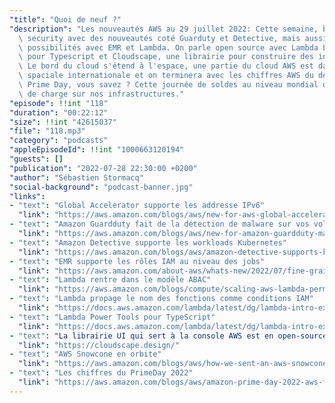 ```yaml
---
"title": "Quoi de neuf ?"
"description": "Les nouveautés AWS au 29 juillet 2022: Cette semaine, beaucoup de\
  \ security avec des nouveautés coté Guarduty et Detective, mais aussi des nouvelles\
  \ possibilités avec EMR et Lambda. On parle open source avec Lambda Power Tools\
  \ pour Typescript et Cloudscape, une librairie pour construire des interfaces web.\
  \ Le bord du cloud s'étend à l'espace, une partie du cloud AWS est dans la station\
  \ spaciale internationale et on terminera avec les chiffres AWS du dernier Amazon\
  \ Prime Day, vous savez ? Cette journée de soldes au niveau mondial qui met beaucoup\
  \ de charge sur nos infrastructures."
"episode": !!int "118"
"duration": "00:22:12"
"size": !!int "42615037"
"file": "118.mp3"
"category": "podcasts"
"appleEpisodeId": !!int "1000663120194"
"guests": []
"publication": "2022-07-28 22:30:00 +0200"
"author": "Sébastien Stormacq"
"social-background": "podcast-banner.jpg"
"links":
- "text": "Global Accelerator supporte les addresse IPv6"
  "link": "https://aws.amazon.com/blogs/aws/new-for-aws-global-accelerator-internet-protocol-version-6-ipv6-support/"
- "text": "Amazon Guardduty fait de la détection de malware sur vos volumes EBS"
  "link": "https://aws.amazon.com/blogs/aws/new-for-amazon-guardduty-malware-detection-for-amazon-ebs-volumes/"
- "text": "Amazon Detective supporte les workloads Kubernetes"
  "link": "https://aws.amazon.com/blogs/aws/amazon-detective-supports-kubernetes-workloads-on-amazon-eks-for-security-investigations/"
- "text": "EMR supporte les rôles IAM au niveau des jobs"
  "link": "https://aws.amazon.com/about-aws/whats-new/2022/07/fine-grained-access-controls-job-scoped-iam-roles-integration-aws-lake-formation-apache-spark-hive-amazon-emr-ec2-clusters/"
- "text": "Lambda rentre dans le modèle ABAC"
  "link": "https://aws.amazon.com/blogs/compute/scaling-aws-lambda-permissions-with-attribute-based-access-control-abac/"
- "text": "Lambda propage le nom des fonctions comme conditions IAM"
  "link": "https://docs.aws.amazon.com/lambda/latest/dg/lambda-intro-execution-role.html#permissions-executionrole-source-function-arn"
- "text": "Lambda Power Tools pour TypeScript"
  "link": "https://docs.aws.amazon.com/lambda/latest/dg/lambda-intro-execution-role.html#permissions-executionrole-source-function-arn"
- "text": "La librairie UI qui sert à la console AWS est en open-source : Cloudscape"
  "link": "https://cloudscape.design/"
- "text": "AWS Snowcone en orbite"
  "link": "https://aws.amazon.com/blogs/aws/how-we-sent-an-aws-snowcone-into-orbit/"
- "text": "Les chiffres du PrimeDay 2022"
  "link": "https://aws.amazon.com/blogs/aws/amazon-prime-day-2022-aws-for-the-win/"
---
```

